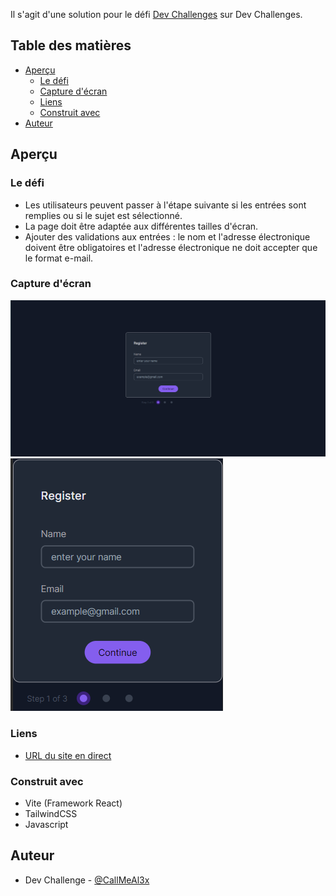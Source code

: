 Il s'agit d'une solution pour le défi [Dev Challenges](https://devchallenges.io/challenge/35) sur Dev Challenges.

## Table des matières

- [Aperçu](#aperçu)
  - [Le défi](#le-défi)
  - [Capture d'écran](#capture-décran)
  - [Liens](#liens)
  - [Construit avec](#construit-avec)
- [Auteur](#auteur)

## Aperçu

### Le défi

- Les utilisateurs peuvent passer à l'étape suivante si les entrées sont remplies ou si le sujet est sélectionné.
- La page doit être adaptée aux différentes tailles d'écran.
- Ajouter des validations aux entrées : le nom et l'adresse électronique doivent être obligatoires et l'adresse électronique ne doit accepter que le format e-mail.

### Capture d'écran

![Desktop](./desktop.png)
![Mobile](./mobile.png)

### Liens

- [URL du site en direct](https://callmeal3x.github.io/multi-step-form/)


### Construit avec

- Vite (Framework React)
- TailwindCSS
- Javascript

## Auteur

- Dev Challenge - [@CallMeAl3x](https://devchallenges.io/profile/4b9e326e-7fac-4811-b859-ca80373be3dd)